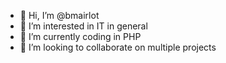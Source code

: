 - 👋 Hi, I’m @bmairlot
- 👀 I’m interested in IT in general
- 🌱 I’m currently coding in PHP
- 💞️ I’m looking to collaborate on multiple projects

<!---
bmairlot/bmairlot is a ✨ special ✨ repository because its `README.md` (this file) appears on your GitHub profile.
You can click the Preview link to take a look at your changes.
--->
